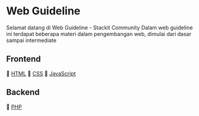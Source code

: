 # Web Guideline
Selamat datang di Web Guideline - Stackit Community
Dalam web guideline ini terdapat beberapa materi dalam pengembangan web, dimulai dari dasar sampai intermediate

## Frontend
:orange_book: [HTML](frontend/html/README.md) 
:orange_book: [CSS](frontend/css/README.md) 
:orange_book: [JavaScript](frontend/javascript/README.md) 

## Backend
:orange_book: [PHP](backend/php/README.md) 
